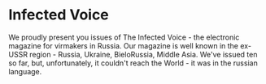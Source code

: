 # Infected Voice

We proudly present you issues of The Infected Voice - the electronic
magazine for virmakers in Russia. Our magazine is well known in the
ex-USSR region - Russia, Ukraine, BieloRussia, Middle Asia. We've issued
ten so far, but, unfortunately, it couldn't reach the World - it was in
the russian language.
